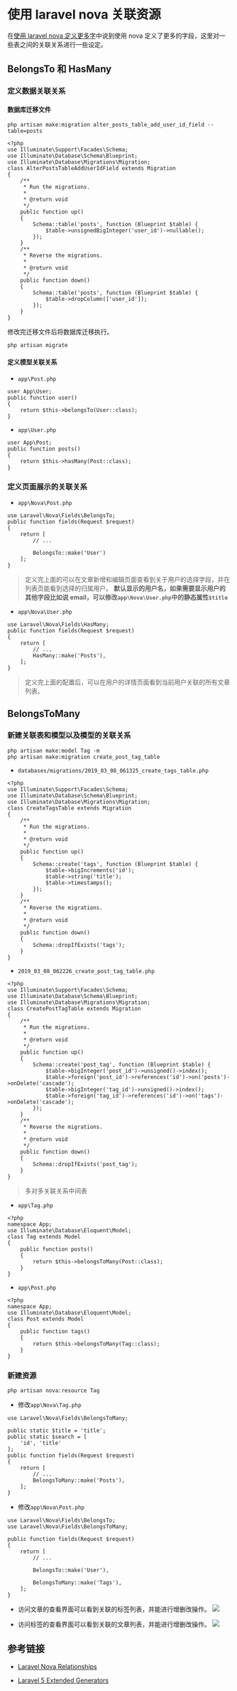 # 使用 laravel nova 关联资源

在[使用 laravel nova 定义更多字](/laravel/nova/how-to-defining-more-fields-use-laravel-nova.md)中说到使用 nova 定义了更多的字段，这里对一些表之间的关联关系进行一些设定。

## BelongsTo 和 HasMany

### 定义数据关联关系

#### 数据库迁移文件

```
php artisan make:migration alter_posts_table_add_user_id_field --table=posts
```

```
<?php
use Illuminate\Support\Facades\Schema;
use Illuminate\Database\Schema\Blueprint;
use Illuminate\Database\Migrations\Migration;
class AlterPostsTableAddUserIdField extends Migration
{
    /**
     * Run the migrations.
     *
     * @return void
     */
    public function up()
    {
        Schema::table('posts', function (Blueprint $table) {
            $table->unsignedBigInteger('user_id')->nullable();
        });
    }
    /**
     * Reverse the migrations.
     *
     * @return void
     */
    public function down()
    {
        Schema::table('posts', function (Blueprint $table) {
            $table->dropColumn(['user_id']);
        });
    }
}
```

修改完迁移文件后将数据库迁移执行。

```
php artisan migrate
```

#### 定义模型关联关系

- `app\Post.php`

```
user App\User;
public function user()
{
    return $this->belongsTo(User::class);
}
```

- `app\User.php`

```
user App\Post;
public function posts()
{
    return $this->hasMany(Post::class);
}
```

### 定义页面展示的关联关系

- `app\Nova\Post.php`

```
use Laravel\Nova\Fields\BelongsTo;
public function fields(Request $request)
{
    return [
        // ...

        BelongsTo::make('User')
    ];
}
```

> 定义完上面的可以在文章新增和编辑页面查看到关于用户的选择字段，并在列表页能看到选择的归属用户。
> **默认显示的用户名，如果需要显示用户的其他字段比如说 email，可以修改`app\Nova\User.php`中的静态属性`$title`**

- `app\Nova\User.php`

```
use Laravel\Nova\Fields\HasMany;
public function fields(Request $request)
{
    return [
        // ...
        HasMany::make('Posts'),
    ];
}
```

> 定义完上面的配置后，可以在用户的详情页面看到当前用户关联的所有文章列表。

## BelongsToMany

### 新建关联表和模型以及模型的关联关系

```
php artisan make:model Tag -m
php artisan make:migration create_post_tag_table
```

- `databases/migrations/2019_03_08_061325_create_tags_table.php`

```
<?php
use Illuminate\Support\Facades\Schema;
use Illuminate\Database\Schema\Blueprint;
use Illuminate\Database\Migrations\Migration;
class CreateTagsTable extends Migration
{
    /**
     * Run the migrations.
     *
     * @return void
     */
    public function up()
    {
        Schema::create('tags', function (Blueprint $table) {
            $table->bigIncrements('id');
            $table->string('title');
            $table->timestamps();
        });
    }
    /**
     * Reverse the migrations.
     *
     * @return void
     */
    public function down()
    {
        Schema::dropIfExists('tags');
    }
}
```

- `2019_03_08_062226_create_post_tag_table.php`

```
<?php
use Illuminate\Support\Facades\Schema;
use Illuminate\Database\Schema\Blueprint;
use Illuminate\Database\Migrations\Migration;
class CreatePostTagTable extends Migration
{
    /**
     * Run the migrations.
     *
     * @return void
     */
    public function up()
    {
        Schema::create('post_tag', function (Blueprint $table) {
            $table->bigInteger('post_id')->unsigned()->index();
            $table->foreign('post_id')->references('id')->on('posts')->onDelete('cascade');
            $table->bigInteger('tag_id')->unsigned()->index();
            $table->foreign('tag_id')->references('id')->on('tags')->onDelete('cascade');
        });
    }
    /**
     * Reverse the migrations.
     *
     * @return void
     */
    public function down()
    {
        Schema::dropIfExists('post_tag');
    }
}
```

> 多对多关联关系中间表

- `app\Tag.php`

```
<?php
namespace App;
use Illuminate\Database\Eloquent\Model;
class Tag extends Model
{
    public function posts()
    {
        return $this->belongsToMany(Post::class);
    }
}
```

- `app\Post.php`

```
<?php
namespace App;
use Illuminate\Database\Eloquent\Model;
class Post extends Model
{
    public function tags()
    {
        return $this->belongsToMany(Tag::class);
    }
}
```

### 新建资源

```
php artisan nova:resource Tag
```

- 修改`app\Nova\Tag.php`

```
use Laravel\Nova\Fields\BelongsToMany;

public static $title = 'title';
public static $search = [
    'id', 'title'
];
public function fields(Request $request)
{
    return [
        // ...
        BelongsToMany::make('Posts'),
    ];
}
```

- 修改`app\Nova\Post.php`

```
use Laravel\Nova\Fields\BelongsTo;
use Laravel\Nova\Fields\BelongsToMany;

public function fields(Request $request)
{
    return [
        // ...

        BelongsTo::make('User'),

        BelongsToMany::make('Tags'),
    ];
}
```

- 访问文章的查看界面可以看到关联的标签列表，并能进行增删改操作。
  ![](laravel/nova/laravel-nova-relationship-post-has-many-tags.png)

- 访问标签的查看界面可以看到关联的文章列表，并能进行增删改操作。
  ![](laravel/nova/laravel-nova-relationship-tag-has-many-posts.png)

## 参考链接

- [Laravel Nova Relationships](https://nova.laravel.com/docs/2.0/resources/relationships.html#hasone)

- [Laravel 5 Extended Generators](https://github.com/laracasts/Laravel-5-Generators-Extended#pivot-tables)
